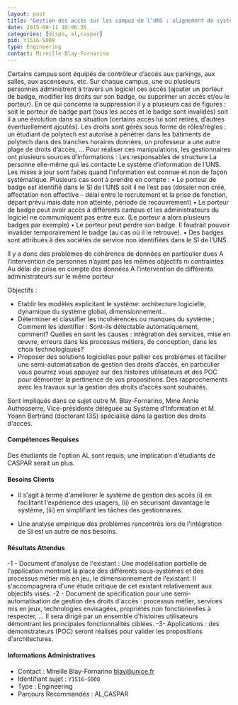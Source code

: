 ```yaml
---
layout: post
title: "Gestion des accès sur les campus de l’UNS : alignement de systèmes d’information"
date: 2015-09-11 10:06:35
categories: [dispo, al,caspar]
pid: Y1516-S008
type: Engineering
contact: Mireille Blay-Fornarino
---
```

       
Certains campus sont équipés de contrôleur d’accès aux parkings, aux salles, aux ascenseurs, etc. Sur chaque campus, une ou plusieurs personnes administrent à travers un logiciel ces accès (ajouter un porteur de badge, modifier les droits sur son badge, ou supprimer un accès et/ou le porteur).  En ce qui concerne la suppression il y a plusieurs cas de figures : soit le porteur de badge part (tous les accès et le badge sont invalidés) soit il a une évolution dans sa situation (certains accès lui sont retirés, d’autres éventuellement ajoutés).  Les droits sont gérés sous forme de rôles/règles : un étudiant de polytech est autorisé à pénétrer dans les bâtiments de polytech dans des tranches horaires données, un professeur a une autre plage de droits d’accès, …
Pour réaliser ces manipulations, les gestionnaires ont plusieurs sources d’informations :
	Les responsables de structure
	La personne elle-même qui les contacte
	Le système d’information de l’UNS.
Les mises à jour sont faites quand l’information est connue et non de façon systématique. 
Plusieurs cas sont à prendre en compte :
•	Le porteur de badge est identifié dans le SI de l’UNS soit il ne l’est pas (dossier non créé, affectation non effective – délai entre le recrutement et la prise de fonction, départ prévu mais date non atteinte, période de recouvrement)
•	Le porteur de badge peut avoir accès à différents campus et les administrateurs du logiciel ne communiquent pas entre eux. (Le porteur a alors plusieurs badges par exemple)
•	Le porteur peut perdre son badge. Il faudrait pouvoir invalider temporairement le badge (au cas où il le retrouve).
•	Des badges sont attribués à des sociétés de service non identifiées dans le SI de l’UNS.

Il y a donc des problèmes de cohérence de données en particulier dues
	A l’intervention de personnes n’ayant pas les mêmes objectifs ni contraintes
	Au délai de prise en compte des données
	A l’intervention de différents administrateurs sur le même porteur

Objectifs :
-	Etablir les modèles explicitant le système: architecture logicielle, dynamique du système global, dimensionnement… 
-	Déterminer et classifier les incohérences ou manques du système ; Comment les identifier : Sont-ils détectable automatiquement, comment? Quelles en sont les causes : intégration des services, mise en œuvre, erreurs dans les processus métiers, de conception, dans les choix technologiques? 
-	Proposer des solutions logicielles pour pallier ces problèmes et faciliter une semi-automatisation de gestion des droits d’accès, en particulier vous pourrez vous appuyez sur des histoires utilisateurs et des POC pour démontrer la pertinence de vos propositions. Des rapprochements avec les travaux sur la gestion des droits d’accès sont souhaités. 

Sont impliqués dans ce sujet outre M. Blay-Fornarino, Mme Annie Authosserre, Vice-présidente déléguée au Système d’Information et M. Yoann Bertrand (doctorant I3S) spécialisé dans la gestion des droits d'accès.

#### Compétences Requises
Des étudiants de l'option AL sont requis; une implication d'étudiants de CASPAR serait un plus.


#### Besoins Clients
- Il s'agit à terme d'améliorer le système de gestion des accès (i) en facilitant l'expérience des usagers, (ii) en sécurisant davantage le système, (iii) en simplifiant les tâches des gestionnaires.

- Une analyse empirique des problèmes rencontrés lors de l'intégration de SI est un autre de nos besoins.

#### Résultats Attendus
-1 -  Document d'analyse de l'existant : Une modélisation partielle de l'application montrant la place des différents sous-systèmes et des processus métier mis en jeu, le dimensionnement de l'existant. Il s'accompagnera d'une étude critique de cet existant relativement aux objectifs visés.
-2 - Document de spécification pour une semi-automatisation de gestion des droits d'accès : processus métier, services mis en jeux, technologies envisagées, propriétés non fonctionnelles à respecter, ... Il sera dirigé par un ensemble d'histoires utilisateurs démontrant les principales fonctionnalités ciblées. 
-3- Applications : des démonstrateurs (POC) seront réalisés pour valider les propositions d'architectures. 
     

#### Informations Administratives
  * Contact : Mireille Blay-Fornarino <blay@unice.fr>
  * Identifiant sujet : `Y1516-S008`
  * Type : Engineering
  * Parcours Recommandés : AL,CASPAR
     
